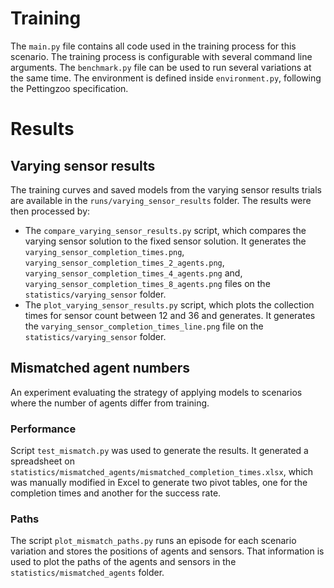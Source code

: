 # Training
The `main.py` file contains all code used in the training process for this scenario. The training process is configurable with several command line arguments. The `benchmark.py` file can be used to run several variations at the same time. The environment is defined inside `environment.py`, following the Pettingzoo specification.

# Results

## Varying sensor results

The training curves and saved models from the varying sensor
results trials are available in the `runs/varying_sensor_results`
folder. The results were then processed by:

- The `compare_varying_sensor_results.py`
script, which compares the varying sensor solution to the fixed sensor solution.
It generates the `varying_sensor_completion_times.png`, 
`varying_sensor_completion_times_2_agents.png`, 
`varying_sensor_completion_times_4_agents.png` and, 
`varying_sensor_completion_times_8_agents.png` files on the 
`statistics/varying_sensor` folder.
- The `plot_varying_sensor_results.py` script, which plots the collection times
for sensor count between 12 and 36 and generates. It generates the 
`varying_sensor_completion_times_line.png` file on the 
`statistics/varying_sensor` folder.


## Mismatched agent numbers
An experiment evaluating the strategy of applying models
to scenarios where the number of agents differ from training.
### Performance
Script `test_mismatch.py` was used to generate the results.
It generated a spreadsheet on 
`statistics/mismatched_agents/mismatched_completion_times.xlsx`,
which was manually modified in Excel to generate two pivot tables, one for the
completion times and another for the success rate.
### Paths
The script `plot_mismatch_paths.py` runs an episode for each scenario variation
and stores the positions of agents and sensors. That information is used to plot
the paths of the agents and sensors in the `statistics/mismatched_agents` folder.

